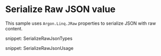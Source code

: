 # Serialize Raw JSON value

This sample uses `Argon.Linq.JRaw` properties to serialize JSON with raw content.

snippet: SerializeRawJsonTypes

snippet: SerializeRawJsonUsage